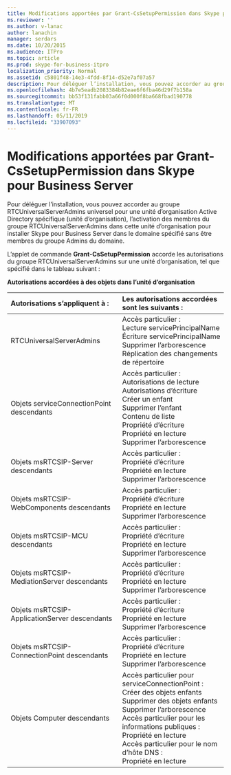 ```yaml
---
title: Modifications apportées par Grant-CsSetupPermission dans Skype pour Business Server
ms.reviewer: ''
ms.author: v-lanac
author: lanachin
manager: serdars
ms.date: 10/20/2015
ms.audience: ITPro
ms.topic: article
ms.prod: skype-for-business-itpro
localization_priority: Normal
ms.assetid: c5801f48-14e3-4fdd-8f14-d52e7af07a57
description: Pour déléguer l’installation, vous pouvez accorder au groupe RTCUniversalServerAdmins universel pour une unité d’organisation Active Directory spécifique (unité d’organisation), l’activation des membres du groupe RTCUniversalServerAdmins dans cette unité d’organisation pour installer Skype pour Business Server dans le domaine spécifié sans être membres du groupe Admins du domaine.
ms.openlocfilehash: 4b7e5eadb2083384b82eae6f6fba46d29f7b158a
ms.sourcegitcommit: bb53f131fabb03a66f0d000f8ba668fbad190778
ms.translationtype: MT
ms.contentlocale: fr-FR
ms.lasthandoff: 05/11/2019
ms.locfileid: "33907093"
---
```

# <a name="changes-made-by-grant-cssetuppermission-in-skype-for-business-server"></a>Modifications apportées par Grant-CsSetupPermission dans Skype pour Business Server
 
Pour déléguer l’installation, vous pouvez accorder au groupe RTCUniversalServerAdmins universel pour une unité d’organisation Active Directory spécifique (unité d’organisation), l’activation des membres du groupe RTCUniversalServerAdmins dans cette unité d’organisation pour installer Skype pour Business Server dans le domaine spécifié sans être membres du groupe Admins du domaine. 
  
L’applet de commande **Grant-CsSetupPermission** accorde les autorisations du groupe RTCUniversalServerAdmins sur une unité d’organisation, tel que spécifié dans le tableau suivant :
  
**Autorisations accordées à des objets dans l’unité d’organisation**

|**Autorisations s’appliquent à :**|**Les autorisations accordées sont les suivants :**|
|:-----|:-----|
|RTCUniversalServerAdmins  <br/> | Accès particulier : <br/>  Lecture servicePrincipalName <br/>  Écriture servicePrincipalName <br/>  Supprimer l’arborescence <br/>  Réplication des changements de répertoire <br/> |
|Objets serviceConnectionPoint descendants  <br/> | Accès particulier : <br/>  Autorisations de lecture <br/>  Autorisations d’écriture <br/>  Créer un enfant <br/>  Supprimer l’enfant <br/>  Contenu de liste <br/>  Propriété d’écriture <br/>  Propriété en lecture <br/>  Supprimer l’arborescence <br/> |
|Objets msRTCSIP-Server descendants  <br/> | Accès particulier : <br/>  Propriété d’écriture <br/>  Propriété en lecture <br/>  Supprimer l’arborescence <br/> |
|Objets msRTCSIP-WebComponents descendants  <br/> | Accès particulier : <br/>  Propriété d’écriture <br/>  Propriété en lecture <br/>  Supprimer l’arborescence <br/> |
|Objets msRTCSIP-MCU descendants  <br/> | Accès particulier : <br/>  Propriété d’écriture <br/>  Propriété en lecture <br/>  Supprimer l’arborescence <br/> |
|Objets msRTCSIP-MediationServer descendants  <br/> | Accès particulier : <br/>  Propriété d’écriture <br/>  Propriété en lecture <br/>  Supprimer l’arborescence <br/> |
|Objets msRTCSIP-ApplicationServer descendants  <br/> | Accès particulier : <br/>  Propriété d’écriture <br/>  Propriété en lecture <br/>  Supprimer l’arborescence <br/> |
|Objets msRTCSIP-ConnectionPoint descendants  <br/> | Accès particulier : <br/>  Propriété d’écriture <br/>  Propriété en lecture <br/>  Supprimer l’arborescence <br/> |
|Objets Computer descendants  <br/> | Accès particulier pour serviceConnectionPoint : <br/>  Créer des objets enfants <br/>  Supprimer des objets enfants <br/>  Supprimer l’arborescence <br/>  Accès particulier pour les informations publiques : <br/>  Propriété en lecture <br/>  Accès particulier pour le nom d’hôte DNS : <br/>  Propriété en lecture <br/> |
   

